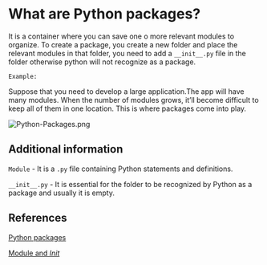 # What are Python packages?

It is a container where you can save one o more relevant modules to organize. To create a package, you create a new folder and place the relevant modules in that folder, you need to add a `__init__.py` file in the folder otherwise python will not recognize as a package.

`Example:`

Suppose that you need to develop a large application.The app will have many modules. When the number of modules grows, it’ll become difficult to keep all of them in one location. This is where packages come into play.

![Python-Packages.png](https://www.pythontutorial.net/wp-content/uploads/2020/10/Python-Packages.png)

## Additional information

`Module` - It is a `.py` file containing Python statements and definitions.

`__init__.py` - It is essential for the folder to be recognized by Python as a package and usually it is empty.

## References

[Python packages](https://www.pythontutorial.net/python-basics/python-packages/)

[Module and _Init_](https://www.tutorialsteacher.com/python/python-package)
